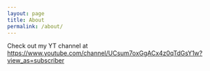 ```yaml
---
layout: page
title: About
permalink: /about/
---
```


Check out my YT channel at https://www.youtube.com/channel/UCsum7oxGgACx4z0qTdGsY1w?view_as=subscriber